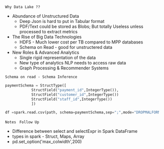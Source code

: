 

`Why Data Lake ??`

* Abundance of Unstructured Data
	- Deep Json is hard to put in Tabular format 
	- PDF/Text could be stored as Blobs; But totally Useless unless processed to extract metrics
* The Rise of Big Data Technologies 
	- HDFS - Much lower cost per TB compared to MPP databases 
	- Schema on Read - good for unstructered data 
* New Roles & Advanced Analytics 
	- Single rigid representation of the data 
	- New type of analytics NLP needs to access raw data
	- Graph Processing & Recommender Systems 

`Schema on read - Schema Inference`

``` python
paymentSchema = StructType([
			StructField("payment_id",IntegerType()),
			StructField("customer_id",IntegerType())
			StructField("staff_id",IntegerType())
			])

df =spark.read.csv(path, schema=paymentSchema,sep=";",mode="DROPMALFORMED")
```

` Notes `
` Follow Up`
* Difference between select and selectExpr in Spark DataFrame
* types in spark -  Struct, Maps, Array
* pd.set_option('max_colwidth',200)
